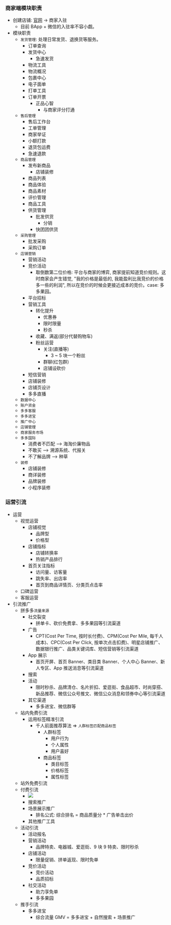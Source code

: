 <!--
abbrlink: vns5shb6
-->

### 商家端模块职责

* 创建店铺: [官网](https://www.pinduoduo.com/) -> 商家入驻
  * 目前 BApp + 微信的入驻率不容小觑。
* 模块职责
  * `发货管理`: 处理日常发货、退换货等服务。
    * 订单查询
    * 发货中心
      * 急速发货
    * 物流工具
    * 物流概况
    * 包裹中心
    * 电子面单
    * 打单工具
    * 订单开票
      * 正品心智
        * 与商家评分打通
  * `售后管理`
    * 售后工作台
    * 工单管理
    * 商家举证
    * 小额打款
    * 退货包运费
    * 急速退款
  * `商品管理`
    * 发布新商品
      * 店铺装修
    * 商品列表
    * 商品体验
    * 商品素材
    * 评价管理
    * 商品工具
    * 供货管理
      * 批发供货
        * 分销
      * 快团团供货
  * `采购管理`
    * 批发采购
    * 采购订单
  * `店铺营销`
    * 营销活动
    * 竞价活动
      * 取倒数第二位价格: 平台与商家的博弈, 商家提前知道竞价规则。这时商家会产生错觉, "我的价格是最低的, 我能盈利比我竞价的价格多一些的利润", 所以在竞价的时候会更接近成本的竞价。case: 多多果园。
    * 平台招标
    * 营销工具
      * 转化提升
        * 优惠券
        * 限时限量
        * 秒杀
      * 收藏、满返(部分代替购物车)
      * 粉丝运营
        * 关注(直播等)
          * 3 ~ 5 块一个粉丝
        * 群聊(红包群)
        * 店铺设砍价
    * 短信营销
    * 店铺装修
    * 店铺页设计
    * 多多直播
  * `数据中心`
  * `账户资金`
  * `多多客服`
  * `多多进宝`
  * `推广中心`
  * `店铺管理`
  * `商家服务市场`
  * `多多国际`
    * 消费者不匹配 —> 海淘价廉物品
    * 不敢买 —> 溯源系统、代报关
    * 不了解品牌 —> 种草
  * `装修`
    * 店铺装修
    * 商详装修
    * 品牌装修
    * 小程序装修

### 运营引流

* 运营
  * 视觉运营
    * 店铺视觉
      * 品牌型
      * 价格型
    * 店铺指标
      * 店铺转换率
      * 热销产品排行
    * 首页关注指标
      * 访问量、访客量
      * 跳失率、出店率
      * 首页到商品详情页、分类页点击率
  * 口碑运营
  * 客服运营
* 引流推广
  * 拼多多`流量来源`
    * 社交裂变
      * 拼单卡、砍价免费拿、多多果园等引流渠道
    * 广告
      * CPT(Cost Per Time, 按时长付费)、CPM(Cost Per Mile, 每千人成本)、CPC(Cost Per Click, 按单次点击扣费)、明星店铺推广、数据银行推广、品类关键词库、短信营销等引流渠道
    * App 展示
      * 首页开屏、首页 Banner、类目类 Banner、个人中心 Banner、新人专区、App 推送消息等引流渠道
    * 搜索
    * 活动
      * 限时秒杀、品牌清仓、名片折扣、爱逛街、食品超市、时尚穿搭、新品推荐、微信公众号推文、微信公众消息和领券中心等引流渠道
    * 其它渠道
      * 多多进宝、微信群等
  * 站内免费引流
    * 运用标签精准引流
      * 千人前面推荐算法 => `人群标签匹配商品标签`
        * 人群标签
          * 用户行为
          * 个人属性
          * 用户喜好
        * 商品标签
          * 类目标签
          * 价格标签
          * 属性标签
  * 站外免费引流
  * 付费引流
    * ![](http://with.muyunyun.cn/77b7424d86a601b6c2cdbe02884be330.jpg)
    * 搜索推广
    * 场景展示推广
      * 排名公式: 综合排名 = 商品质量分 * 广告单击出价
    * 其他推广工具
  * 活动引流
    * 活动报名
    * 营销活动
      * 品牌特卖、电器城、爱逛街、9 块 9 特卖、限时秒杀
    * 店铺活动
      * 限量促销、拼单返现、限时免单
    * 竞价活动
      * 竞价活动
      * 品质招标
    * 社交活动
      * 助力享免单
      * 多多果园
  * 推手引流
    * 多多进宝
      * 综合流量 GMV = 多多进宝 + 自然搜索 + 场景推广

